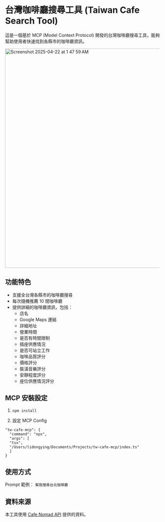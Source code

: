 # 台灣咖啡廳搜尋工具 (Taiwan Cafe Search Tool)

這是一個基於 MCP (Model Context Protocol) 開發的台灣咖啡廳搜尋工具，能夠幫助使用者快速找到各縣市的咖啡廳資訊。

<img width="713" alt="Screenshot 2025-04-22 at 1 47 59 AM" src="https://github.com/user-attachments/assets/6a8636f5-48e7-4bfa-9daf-e28772a406c9" />

## 功能特色

- 支援全台灣各縣市的咖啡廳搜尋
- 每次隨機推薦 10 間咖啡廳
- 提供詳細的咖啡廳資訊，包括：
  - 店名
  - Google Maps 連結
  - 詳細地址
  - 營業時間
  - 是否有時間限制
  - 插座供應情況
  - 是否可站立工作
  - 咖啡品質評分
  - 價格評分
  - 裝潢音樂評分
  - 安靜程度評分
  - 座位供應情況評分

## MCP 安裝設定
1. `npm install`

2. 設定 MCP Config
```
"tw-cafe-mcp": {
  "command": "npx",
  "args": [
  "tsx",
  "/Users/lidongying/Documents/Projects/tw-cafe-mcp/index.ts"
  ]
}

```

## 使用方式

Prompt 範例：
`幫我搜尋台北咖啡廳`

## 資料來源

本工具使用 [Cafe Nomad API](https://cafenomad.tw/) 提供的資料。
